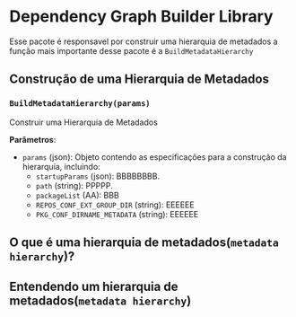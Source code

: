 # Dependency Graph Builder Library

Esse pacote é responsavel por construir uma hierarquia de metadados a função mais importante desse pacote é a `BuildMetadataHierarchy`

## Construção de uma Hierarquia de Metadados

### `BuildMetadataHierarchy(params)`

Construir uma Hierarquia de Metadados

**Parâmetros**:
  - `params` (json): Objeto contendo as especificações para a construção da hierarquia, incluindo:
    - `startupParams` (json): BBBBBBBB.
    - `path` (string): PPPPP.
    - `packageList` (AA): BBB
    - `REPOS_CONF_EXT_GROUP_DIR` (string): EEEEEE
    - `PKG_CONF_DIRNAME_METADATA` (string): EEEEEE


## O que é uma hierarquia de metadados(`metadata hierarchy`)?

## Entendendo um hierarquia de metadados(`metadata hierarchy`)